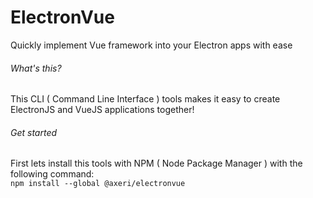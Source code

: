 # ElectronVue
Quickly implement Vue framework into your Electron apps with ease

###### What's this?
This CLI ( Command Line Interface ) tools makes it easy to create ElectronJS and VueJS applications together!

###### Get started
First lets install this tools with NPM ( Node Package Manager ) with the following command:<br />
`npm install --global @axeri/electronvue`
